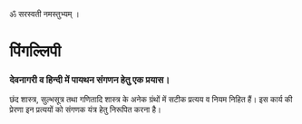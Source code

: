 ॐ सरस्वती नमस्तुभ्यम् ।

# पिंगल्लिपी

### देवनागरी व हिन्दी में पायथन संगणन हेतु एक प्रयास।

छंद शास्त्र, सुल्भसूत्र तथा गणितादि शास्त्र के अनेक ग्रंथों में सटीक प्रत्यय व नियम निहित हैं। इस कार्य की प्रेरणा इन प्रत्ययों को संगणक यंत्र हेतु
निरूपित करना है।

